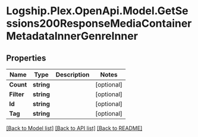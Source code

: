 # Logship.Plex.OpenApi.Model.GetSessions200ResponseMediaContainerMetadataInnerGenreInner

## Properties

Name | Type | Description | Notes
------------ | ------------- | ------------- | -------------
**Count** | **string** |  | [optional] 
**Filter** | **string** |  | [optional] 
**Id** | **string** |  | [optional] 
**Tag** | **string** |  | [optional] 

[[Back to Model list]](../../README.md#documentation-for-models) [[Back to API list]](../../README.md#documentation-for-api-endpoints) [[Back to README]](../../README.md)

